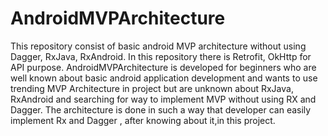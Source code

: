 # AndroidMVPArchitecture
This repository consist of basic android MVP architecture without using Dagger, RxJava, RxAndroid. In this repository there is Retrofit, OkHttp for API purpose. 
AndroidMVPArchitecture is developed for beginners who are well known about basic android application development and wants to use trending MVP Architecture in project but are unknown about RxJava, RxAndroid and searching for way to implement MVP without using RX and Dagger. The architecture is done in such a way that developer can easily implement Rx and Dagger , after knowing about it,in this project.
